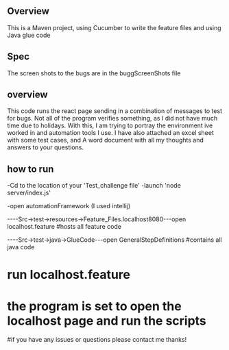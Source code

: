 ## Overview

This is a Maven project, using Cucumber to write the feature files and using Java glue code

## Spec

The screen shots to the bugs are in the buggScreenShots file

## overview

This code runs the react page sending in a combination of messages to test for bugs. Not all of the program verifies something, as I did not have much time due to holidays.
With this, I am trying to portray the environment ive worked in and automation tools I use. I have also attached an excel sheet with some test cases, and A word document with
all my thoughts and answers to your questions.

## how to run

-Cd to the location of your 'Test_challenge file'
-launch 'node server/index.js'

-open automationFramework (I used intellij)

----Src->test->resources->Feature_Files.localhost8080---open localhost.feature #hosts all feature code

----Src->test->java->GlueCode---open GeneralStepDefinitions  #contains all java code

# run localhost.feature

# the program is set to open the localhost page and run the scripts



#if you have any issues or questions please contact me thanks!